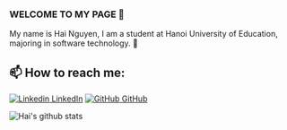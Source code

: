### WELCOME TO MY PAGE 👋
My name is Hai Nguyen, I am a student at Hanoi University of Education, majoring in software technology.
🌱
## 📫 How to reach me: 

[![Linkedin](https://i.stack.imgur.com/gVE0j.png) LinkedIn](https://www.linkedin.com/in/h%E1%BA%A3i-nguy%E1%BB%85n-t%E1%BA%A5n-1b36a3309//) 
[![GitHub](https://i.stack.imgur.com/tskMh.png) GitHub]() 

![Hai's github stats](https://github-readme-stats-git-masterrstaa-rickstaa.vercel.app/api?username=uvipen&show_icons=true&theme=tokyonight&hide=contribs,prs,issues)

